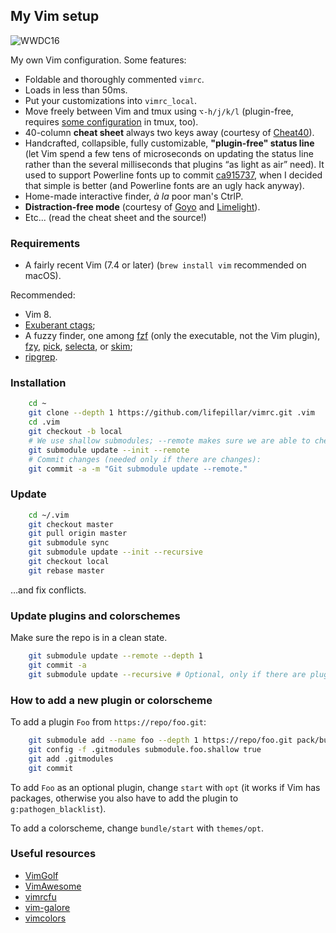 ## My Vim setup

![WWDC16](https://raw.github.com/lifepillar/Resources/master/vimrc/screenshot.png)

My own Vim configuration. Some features:

- Foldable and thoroughly commented `vimrc`.
- Loads in less than 50ms.
- Put your customizations into `vimrc_local`.
- Move freely between Vim and tmux using `⌥-h/j/k/l`
  (plugin-free, requires [some configuration](https://github.com/lifepillar/dotfiles/blob/master/dot-tmux.conf)
  in tmux, too).
- 40-column **cheat sheet** always two keys away (courtesy of
  [Cheat40](https://github.com/lifepillar/vim-cheat40)).
- Handcrafted, collapsible, fully customizable, **"plugin-free" status line**
  (let Vim spend a few tens of microseconds on updating the status line rather
  than the several milliseconds that plugins “as light as air” need). It used to
  support Powerline fonts up to commit
  [ca915737](https://github.com/lifepillar/vimrc/commit/ca9157376be876b030e5306adf38efd7093b870a),
  when I decided that simple is better (and Powerline fonts are an ugly hack
  anyway).
- Home-made interactive finder, *à la* poor man's CtrlP.
- **Distraction-free mode** (courtesy of
  [Goyo](https://github.com/junegunn/goyo.vim) and
  [Limelight](https://github.com/junegunn/limelight.vim)).
- Etc... (read the cheat sheet and the source!)


### Requirements

- A fairly recent Vim (7.4 or later) (`brew install vim` recommended on macOS).

Recommended:

- Vim 8.
- [Exuberant ctags](http://ctags.sourceforge.net);
- A fuzzy finder, one among
  [fzf](https://github.com/junegunn/fzf) (only the executable, not the Vim plugin),
  [fzy](https://github.com/jhawthorn/fzy),
  [pick](https://github.com/calleerlandsson/pick),
  [selecta](https://github.com/garybernhardt/selecta), or
  [skim](https://github.com/lotabout/skim);
- [ripgrep](https://github.com/BurntSushi/ripgrep).


### Installation

```sh
    cd ~
    git clone --depth 1 https://github.com/lifepillar/vimrc.git .vim
    cd .vim
    git checkout -b local
    # We use shallow submodules; --remote makes sure we are able to check them out:
    git submodule update --init --remote
    # Commit changes (needed only if there are changes):
    git commit -a -m "Git submodule update --remote."
```


### Update

```sh
    cd ~/.vim
    git checkout master
    git pull origin master
    git submodule sync
    git submodule update --init --recursive
    git checkout local
    git rebase master
```

…and fix conflicts.


### Update plugins and colorschemes

Make sure the repo is in a clean state.

```sh
    git submodule update --remote --depth 1
    git commit -a
    git submodule update --recursive # Optional, only if there are plugins with submodules
```


### How to add a new plugin or colorscheme

To add a plugin `Foo` from `https://repo/foo.git`:

```sh
    git submodule add --name foo --depth 1 https://repo/foo.git pack/bundle/start/foo
    git config -f .gitmodules submodule.foo.shallow true
    git add .gitmodules
    git commit
```

To add `Foo` as an optional plugin, change `start` with `opt` (it works if Vim
has packages, otherwise you also have to add the plugin to
`g:pathogen_blacklist`).

To add a colorscheme, change `bundle/start` with `themes/opt`.


### Useful resources

- [VimGolf](http://vimgolf.com)
- [VimAwesome](http://vimawesome.com)
- [vimrcfu](http://vimrcfu.com)
- [vim-galore](https://github.com/mhinz/vim-galore)
- [vimcolors](http://vimcolors.com)

